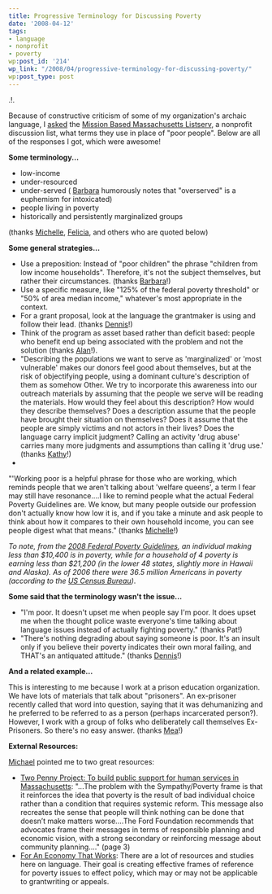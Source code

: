 ```yaml
---
title: Progressive Terminology for Discussing Poverty
date: '2008-04-12'
tags:
- language
- nonprofit
- poverty
wp:post_id: '214'
wp_link: "/2008/04/progressive-terminology-for-discussing-poverty/"
wp:post_type: post
---
```


.!.

Because of constructive criticism of some of my organization's archaic language, I [asked](http://groups.yahoo.com/group/Mission-Based-Massachusetts/message/2096) the [Mission Based Massachusetts Listserv](http://groups.yahoo.com/group/Mission-Based-Massachusetts/), a nonprofit discussion list, what terms they use in place of "poor people". Below are all of the responses I got, which were awesome!

**Some terminology...**

- low-income
- under-resourced
- under-served ( [Barbara](http://www.childrensroom.org) humorously notes that "overserved" is a euphemism for intoxicated)
- people living in poverty
- historically and persistently marginalized groups

(thanks [Michelle](http://www.healthq.org), [Felicia](http://organizerscollaborative.org), and others who are quoted below)

**Some general strategies...**

- Use a preposition: Instead of "poor children" the phrase "children from low income households". Therefore, it's not the subject themselves, but rather their circumstances. (thanks [Barbara](http://www.childrensroom.org)!)
- Use a specific measure, like "125% of the federal poverty threshold" or "50% of area median income," whatever's most appropriate in the context.
- For a grant proposal, look at the language the grantmaker is using and follow their lead. (thanks [Dennis](http://caasomerville.org)!)
- Think of the program as asset based rather than deficit based: people who benefit end up being associated with the problem and not the solution (thanks [Alan](http://homeinc.org)!).
- "Describing the populations we want to serve as 'marginalized' or 'most vulnerable' makes our donors feel good about themselves, but at the risk of objectifying people, using a dominant culture's description of them as somehow Other. We try to incorporate this awareness into our outreach materials by assuming that the people we serve will be reading the materials. How would they feel about this description? How would they describe themselves? Does a description assume that the people have brought their situation on themselves? Does it assume that the people are simply victims and not actors in their lives? Does the language carry implicit judgment? Calling an activity 'drug abuse' carries many more judgments and assumptions than calling it 'drug use.' (thanks [Kathy](http://www.ccaa.org)!)
-

"'Working poor is a helpful phrase for those who are working, which reminds people that we aren't talking about 'welfare queens', a term I fear may still have resonance....I like to remind people what the actual Federal Poverty Guidelines are. We know, but many people outside our profession don't actually know how low it is, and if you take a minute and ask people to think about how it compares to their own household income, you can see people digest what that means." (thanks [Michelle](http://caasomerville.org )!)

_To note, from the [2008 Federal Poverty Guidelines](http://aspe.hhs.gov/poverty/08poverty.shtml), an individual making less than $10,400 is in poverty, while for a household of 4 poverty is earning less than $21,200 (in the lower 48 states, slightly more in Hawaii and Alaska). As of 2006 there were 36.5 million Americans in poverty (according to the [US Census Bureau](http://www.census.gov/hhes/www/poverty/poverty06/pov06hi.html))_.

**Some said that the terminology wasn't the issue...**

- "I'm poor. It doesn't upset me when people say I'm poor. It does upset me when the thought police waste everyone's time talking about language issues instead of actually fighting poverty." (thanks Pat!)
- "There's nothing degrading about saying someone is poor. It's an insult only if you believe their poverty indicates their own moral failing, and THAT's an antiquated attitude." (thanks [Dennis](http://caasomerville.org)!)

**And a related example...**

This is interesting to me because I work at a prison education organization. We have lots of materials that talk about "prisoners". An ex-prisoner recently called that word into question, saying that it was dehumanizing and he preferred to be referred to as a person (perhaps incarcerated person?). However, I work with a group of folks who deliberately call themselves Ex-Prisoners. So there's no easy answer. (thanks [Mea](http://www.partakers.org)!)

**External Resources:**

[Michael](http://providers.org) pointed me to two great resources:

- [Two Penny Project: To build public support for human services in Massachusetts](www.providers.org/mediaresources/twopennyproject.html): "...The problem with the Sympathy/Poverty frame is that it reinforces the idea that poverty is the result of bad individual choice rather than a condition that requires systemic reform. This message also recreates the sense that people will think nothing can be done that doesn’t make matters worse....The Ford Foundation recommends that advocates frame their messages in terms of responsible planning and economic vision, with a strong secondary or reinforcing message about community planning...." (page 3)
- [For An Economy That Works](http://economythatworks.com): There are a lot of resources and studies here on language. Their goal is creating effective frames of reference for poverty issues to effect policy, which may or may not be applicable to grantwriting or appeals.
